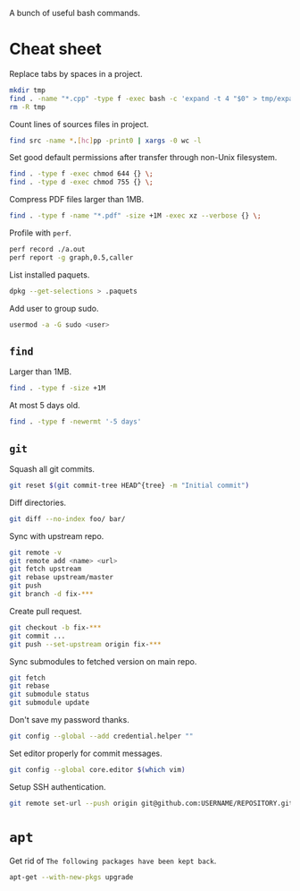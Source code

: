 A bunch of useful bash commands.

# Cheat sheet

Replace tabs by spaces in a project.

```bash
mkdir tmp
find . -name "*.cpp" -type f -exec bash -c 'expand -t 4 "$0" > tmp/expanded && mv tmp/expanded "$0"' {} \;
rm -R tmp
```

Count lines of sources files in project.

```bash
find src -name *.[hc]pp -print0 | xargs -0 wc -l
```

Set good default permissions after transfer through non-Unix filesystem.

```bash
find . -type f -exec chmod 644 {} \;
find . -type d -exec chmod 755 {} \;
```

Compress PDF files larger than 1MB.

```bash
find . -type f -name "*.pdf" -size +1M -exec xz --verbose {} \;
```

Profile with `perf`.

```bash
perf record ./a.out
perf report -g graph,0.5,caller
```

List installed paquets.

```bash
dpkg --get-selections > .paquets
```

Add user to group sudo.

```bash
usermod -a -G sudo <user>
```

## `find`

Larger than 1MB.

```bash
find . -type f -size +1M
```

At most 5 days old.

```bash
find . -type f -newermt '-5 days'
```

## `git`

Squash all git commits.

```bash
git reset $(git commit-tree HEAD^{tree} -m "Initial commit")
```

Diff directories.

```bash
git diff --no-index foo/ bar/
```

Sync with upstream repo.

```bash
git remote -v
git remote add <name> <url>
git fetch upstream
git rebase upstream/master
git push
git branch -d fix-***
```

Create pull request.

```bash
git checkout -b fix-***
git commit ...
git push --set-upstream origin fix-***
```

Sync submodules to fetched version on main repo.

```bash
git fetch
git rebase
git submodule status
git submodule update
```

Don't save my password thanks.

```bash
git config --global --add credential.helper ""
```

Set editor properly for commit messages.

```bash
git config --global core.editor $(which vim)
```

Setup SSH authentication.

```bash
git remote set-url --push origin git@github.com:USERNAME/REPOSITORY.git
```

# `apt`

Get rid of `The following packages have been kept back`.

```bash
apt-get --with-new-pkgs upgrade
```

